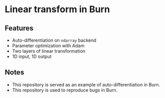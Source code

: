 # Linear transform in Burn

## Features

* Auto-differentiation on `ndarray` backend
* Parameter optimization with Adam
* Two layers of linear transformation
* 1D input, 1D output

## Notes

* This repository is served as an example of auto-differentiation in Burn.
* This repository is used to reproduce bugs in Burn.
